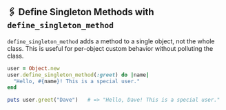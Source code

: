 ## 🖇️ Define Singleton Methods with `define_singleton_method`

`define_singleton_method` adds a method to a single object, not the whole class. This is useful for per-object custom behavior without polluting the class.

```ruby
user = Object.new
user.define_singleton_method(:greet) do |name|
  "Hello, #{name}! This is a special user."
end

puts user.greet("Dave")   # => "Hello, Dave! This is a special user."
```